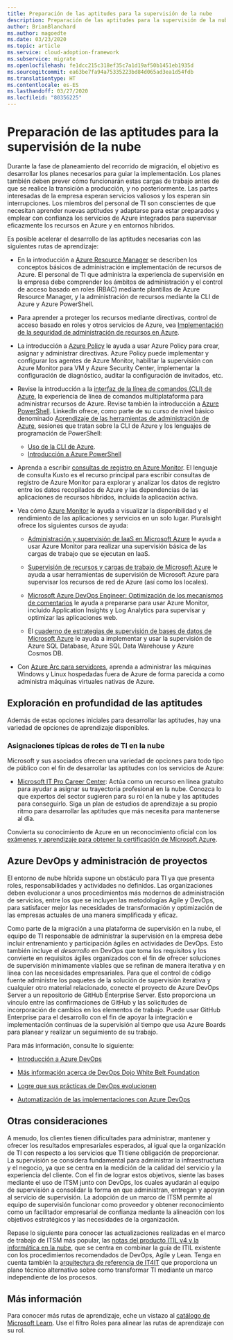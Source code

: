 ```yaml
---
title: Preparación de las aptitudes para la supervisión de la nube
description: Preparación de las aptitudes para la supervisión de la nube
author: BrianBlanchard
ms.author: magoedte
ms.date: 03/23/2020
ms.topic: article
ms.service: cloud-adoption-framework
ms.subservice: migrate
ms.openlocfilehash: fe1dcc215c318ef35c7a1d19af50b1451eb1935d
ms.sourcegitcommit: ea63be7fa94a75335223bd84d065ad3ea1d54fdb
ms.translationtype: HT
ms.contentlocale: es-ES
ms.lasthandoff: 03/27/2020
ms.locfileid: "80356225"
---
```

<!-- cSpell:ignore kusto ITIL -->

# <a name="skills-readiness-for-cloud-monitoring"></a>Preparación de las aptitudes para la supervisión de la nube

Durante la fase de planeamiento del recorrido de migración, el objetivo es desarrollar los planes necesarios para guiar la implementación. Los planes también deben prever cómo funcionarán estas cargas de trabajo antes de que se realice la transición a producción, y no posteriormente. Las partes interesadas de la empresa esperan servicios valiosos y los esperan sin interrupciones. Los miembros del personal de TI son conscientes de que necesitan aprender nuevas aptitudes y adaptarse para estar preparados y emplear con confianza los servicios de Azure integrados para supervisar eficazmente los recursos en Azure y en entornos híbridos.

Es posible acelerar el desarrollo de las aptitudes necesarias con las siguientes rutas de aprendizaje:

- En la introducción a [Azure Resource Manager](https://docs.microsoft.com/azure/azure-resource-manager/management/overview) se describen los conceptos básicos de administración e implementación de recursos de Azure. El personal de TI que administra la experiencia de supervisión en la empresa debe comprender los ámbitos de administración y el control de acceso basado en roles (RBAC) mediante plantillas de Azure Resource Manager, y la administración de recursos mediante la CLI de Azure y Azure PowerShell.

- Para aprender a proteger los recursos mediante directivas, control de acceso basado en roles y otros servicios de Azure, vea [Implementación de la seguridad de administración de recursos en Azure](https://docs.microsoft.com//learn/paths/implement-resource-mgmt-security).

- La introducción a [Azure Policy](https://docs.microsoft.com/azure/governance/policy/overview) le ayuda a usar Azure Policy para crear, asignar y administrar directivas. Azure Policy puede implementar y configurar los agentes de Azure Monitor, habilitar la supervisión con Azure Monitor para VM y Azure Security Center, implementar la configuración de diagnóstico, auditar la configuración de invitados, etc.

- Revise la introducción a la [interfaz de la línea de comandos (CLI) de Azure](https://docs.microsoft.com/cli/azure/get-started-with-azure-cli?view=azure-cli-latest), la experiencia de línea de comandos multiplataforma para administrar recursos de Azure. Revise también la introducción a [Azure PowerShell](https://docs.microsoft.com/powershell/azure/?view=azps-3.6.1). LinkedIn ofrece, como parte de su curso de nivel básico denominado [Aprendizaje de las herramientas de administración de Azure](https://www.linkedin.com/learning/learning-azure-management-tools), sesiones que tratan sobre la CLI de Azure y los lenguajes de programación de PowerShell:

  - [Uso de la CLI de Azure](https://www.linkedin.com/learning/learning-azure-management-tools/use-the-azure-cli).
  - [Introducción a Azure PowerShell](https://www.linkedin.com/learning/learning-azure-management-tools/understand-azure-powershell)

- Aprenda a escribir [consultas de registro en Azure Monitor](https://docs.microsoft.com/azure/azure-monitor/log-query/get-started-queries).  El lenguaje de consulta Kusto es el recurso principal para escribir consultas de registro de Azure Monitor para explorar y analizar los datos de registro entre los datos recopilados de Azure y las dependencias de las aplicaciones de recursos híbridos, incluida la aplicación activa.

- Vea cómo [Azure Monitor](https://docs.microsoft.com/azure/azure-monitor/overview) le ayuda a visualizar la disponibilidad y el rendimiento de las aplicaciones y servicios en un solo lugar. Pluralsight ofrece los siguientes cursos de ayuda:

  - [Administración y supervisión de IaaS en Microsoft Azure](https://www.pluralsight.com/courses/azure-iaas-monitoring-management-getting-started) le ayuda a usar Azure Monitor para realizar una supervisión básica de las cargas de trabajo que se ejecutan en IaaS.

  - [Supervisión de recursos y cargas de trabajo de Microsoft Azure](https://www.pluralsight.com/courses/microsoft-azure-resources-workloads-monitoring) le ayuda a usar herramientas de supervisión de Microsoft Azure para supervisar los recursos de red de Azure (así como los locales).

  - [Microsoft Azure DevOps Engineer: Optimización de los mecanismos de comentarios](https://www.pluralsight.com/courses/microsoft-azure-optimize-feedback-mechanisms) le ayuda a prepararse para usar Azure Monitor, incluido Application Insights y Log Analytics para supervisar y optimizar las aplicaciones web.

  - El [cuaderno de estrategias de supervisión de bases de datos de Microsoft Azure](https://www.pluralsight.com/courses/microsoft-azure-database-playbook-monitoring) le ayuda a implementar y usar la supervisión de Azure SQL Database, Azure SQL Data Warehouse y Azure Cosmos DB.

- Con [Azure Arc para servidores](https://docs.microsoft.com/azure/azure-arc/servers/overview), aprenda a administrar las máquinas Windows y Linux hospedadas fuera de Azure de forma parecida a como administra máquinas virtuales nativas de Azure.

## <a name="deeper-skills-exploration"></a>Exploración en profundidad de las aptitudes

Además de estas opciones iniciales para desarrollar las aptitudes, hay una variedad de opciones de aprendizaje disponibles.

### <a name="typical-mappings-of-cloud-it-roles"></a>Asignaciones típicas de roles de TI en la nube

Microsoft y sus asociados ofrecen una variedad de opciones para todo tipo de público con el fin de desarrollar las aptitudes con los servicios de Azure:

- [Microsoft IT Pro Career Center](https://www.microsoft.com/itpro): Actúa como un recurso en línea gratuito para ayudar a asignar su trayectoria profesional en la nube. Conozca lo que expertos del sector sugieren para su rol en la nube y las aptitudes para conseguirlo. Siga un plan de estudios de aprendizaje a su propio ritmo para desarrollar las aptitudes que más necesita para mantenerse al día.

Convierta su conocimiento de Azure en un reconocimiento oficial con los [exámenes y aprendizaje para obtener la certificación de Microsoft Azure]( https://www.microsoft.com/learning/azure-certification.aspx).

## <a name="azure-devops-and-project-management"></a>Azure DevOps y administración de proyectos

El entorno de nube híbrida supone un obstáculo para TI ya que presenta roles, responsabilidades y actividades no definidos. Las organizaciones deben evolucionar a unos procedimientos más modernos de administración de servicios, entre los que se incluyen las metodologías Agile y DevOps, para satisfacer mejor las necesidades de transformación y optimización de las empresas actuales de una manera simplificada y eficaz.

Como parte de la migración a una plataforma de supervisión en la nube, el equipo de TI responsable de administrar la supervisión en la empresa debe incluir entrenamiento y participación ágiles en actividades de DevOps. Esto también incluye el *desarrollo* en DevOps que toma los requisitos y los convierte en requisitos ágiles organizados con el fin de ofrecer soluciones de supervisión mínimamente viables que se refinan de manera iterativa y en línea con las necesidades empresariales. Para que el control de código fuente administre los paquetes de la solución de supervisión iterativa y cualquier otro material relacionado, conecte el proyecto de Azure DevOps Server a un repositorio de GitHub Enterprise Server. Esto proporciona un vínculo entre las confirmaciones de GitHub y las solicitudes de incorporación de cambios en los elementos de trabajo. Puede usar GitHub Enterprise para el desarrollo con el fin de apoyar la integración e implementación continuas de la supervisión al tiempo que usa Azure Boards para planear y realizar un seguimiento de su trabajo.

Para más información, consulte lo siguiente:

- [Introducción a Azure DevOps](https://docs.microsoft.com/learn/modules/get-started-with-devops)

- [Más información acerca de DevOps Dojo White Belt Foundation](https://docs.microsoft.com/learn/paths/devops-dojo-white-belt-foundation)

- [Logre que sus prácticas de DevOps evolucionen](https://docs.microsoft.com/learn/paths/evolve-your-devops-practices)

- [Automatización de las implementaciones con Azure DevOps](https://docs.microsoft.com/learn/paths/automate-deployments-azure-devops)

## <a name="other-considerations"></a>Otras consideraciones

A menudo, los clientes tienen dificultades para administrar, mantener y ofrecer los resultados empresariales esperados, al igual que la organización de TI con respecto a los servicios que TI tiene obligación de proporcionar. La supervisión se considera fundamental para administrar la infraestructura y el negocio, ya que se centra en la medición de la calidad del servicio y la experiencia del cliente.  Con el fin de lograr estos objetivos, siente las bases mediante el uso de ITSM junto con DevOps, los cuales ayudarán al equipo de supervisión a consolidar la forma en que administran, entregan y apoyan al servicio de supervisión. La adopción de un marco de ITSM permite al equipo de supervisión funcionar como proveedor y obtener reconocimiento como un facilitador empresarial de confianza mediante la alineación con los objetivos estratégicos y las necesidades de la organización.

Repase lo siguiente para conocer las actualizaciones realizadas en el marco de trabajo de ITSM más popular, las [notas del producto ITIL v4 y la informática en la nube](https://www.axelos.com/case-studies-and-white-papers/itil-4-and-the-cloud), que se centra en combinar la guía de ITIL existente con los procedimientos recomendados de DevOps, Agile y Lean. Tenga en cuenta también la [arquitectura de referencia de IT4IT](https://www.opengroup.org/it4it) que proporciona un plano técnico alternativo sobre como transformar TI mediante un marco independiente de los procesos.

## <a name="learn-more"></a>Más información

Para conocer más rutas de aprendizaje, eche un vistazo al [catálogo de Microsoft Learn](https://docs.microsoft.com/learn/browse). Use el filtro Roles para alinear las rutas de aprendizaje con su rol.
